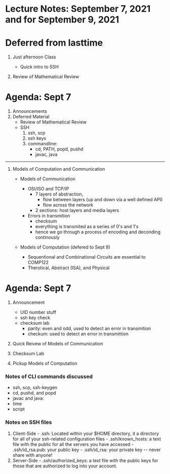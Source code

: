 # Lecture Notes: September 7, 2021 and for September 9, 2021


# Deferred from lasttime

  1. Just afternoon Class
     - Quick intro to SSH

  1. Review of Mathematical Review


# Agenda: Sept 7
  1. Announcements
  1. Deferred Material
     * Review of Mathematical Review
     * SSH
       1. ssh, scp
       1. ssh keys
       1. commandline:
          - cd, PATH, popd, pushd
          - javac, java
  ---
  1. Models of Computation and Communication
     - Models of Communication
       * OSI/ISO and TCP/IP
         - 7 layers of abstraction, 
            - flow between layers (up and down via a well defined API)
            - flow across the network
         - 2 sections: host layers and media layers
       * Errors in transmition
         - checksum
         - everything is transmited as a series of 0's and 1's 
         - hence we go through a process of encoding and deconding continously 

     - Models of Computation (defered to Sept 9)
       * Sequentional and Combinational Circuits are essential to COMP122
       * Therotical, Abstract (ISA), and Physical 


# Agenda: Sept 7
  1. Announcement
     - UID number stuff
     - ssh key check
     - checksum lab
        - parity:   even and odd, used to detect an error in transmition
        - checkum:  used to detect an error in transmittion

  1. Quick Reivew of Models of Communication
  
  1. Checksum Lab

  1. Pickup Models of Computation












### Notes of CLI commands discussed
  - ssh, scp, ssh-keygen
  - cd, pushd, and popd
  - javac and java:
  - time
  - script

### Notes on SSH files
  1. Client-Side
    - .ssh: Located within your $HOME directory, it a directory for all of your ssh-related configuration files
    - .ssh/known_hosts: a text file with the public for all the servers you have accessed
    - .ssh/id_rsa.pub: your public key
    - .ssh/id_rsa: your private key -- never share with anyone!
  1. Server-Side
    - .ssh/authorized_keys: a text file with the public keys for those that are authorized to log into your account.



